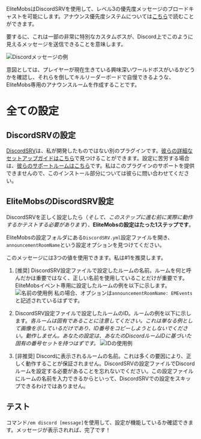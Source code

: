 EliteMobsはDiscordSRVを使用して、レベル3の優先度メッセージのブロードキャストを可能にします。アナウンス優先度システムについては[こちら]($language$/elitemobs/announcement_priority_system.md)で読むことができます。

要するに、これは一部の非常に特別なカスタムボスが、Discord上でこのように見えるメッセージを送信できることを意味します。

![Discordメッセージの例](https://i.imgur.com/sIndft0.png)

意図としては、プレイヤーが現在生きている興味深いワールドボスがいるかどうかを確認し、それらを倒してキルリーダーボードで自慢できるような、EliteMobs専用のアナウンスルームを作成することです。

# 全ての設定

## DiscordSRVの設定

[DiscordSRV](https://www.spigotmc.org/resources/discordsrv.18494/)は、私が開発したものではない別のプラグインです。[彼らの詳細なセットアップガイドはこちら](https://github.com/discordsrv/discordsrv/wiki/Installation)で見つけることができます。設定に苦労する場合は、[彼らのサポートルームはこちら](https://discord.discordsrv.com/)です。私はこのプラグインのサポートを提供できませんので、このインストール部分については彼らに問い合わせてください。

## EliteMobsのDiscordSRV設定

DiscordSRVを正しく設定したら（*そして、このステップに進む前に実際に動作するかテストする必要があります*）、**EliteMobsの設定はたった1ステップです**。

EliteMobsの設定フォルダにある`DiscordSRV.yml`設定ファイルを開き、`announcementRoomName`という設定オプションを見つけてください。

このメッセージには3つの値を使用できます。私は#1を推奨します。

1.  [推奨] DiscordSRV設定ファイルで設定したルームの名前。ルームを何と呼んだかは重要ではなく、正しい名前を使用していることだけが重要です。EliteMobsイベント専用に設定したルームの例を以下に示します。
    ![名前の使用例](https://i.imgur.com/a2kMWXv.png)
    私の場合、オプションは`announcementRoomName: EMEvents`と記述されているはずです。

2.  DiscordSRV設定ファイルで設定したルームのID。ルームの例を以下に示します。*各ルームは固有であることに注意してください。これは単なる例として画像を示しているだけであり、ID番号をコピーしようとしないでください。動作しません。あなたの設定は、あなたのDiscordルームIDに基づいた固有の番号セットを持つはずです。*
    ![IDの使用例](https://i.imgur.com/CGElkdh.png)
3.  [非推奨] Discordに表示されるルームの名前。これは多くの要因により、正しく動作することが保証されません。DiscordSRVの設定ファイルでDiscordルームを設定する必要があることを忘れないでください。この設定ファイルにルームの名前を入力できるからといって、DiscordSRVでの設定をスキップできるわけではありません。

## テスト

コマンド`/em discord [message]`を使用して、設定が機能しているか確認できます。メッセージが表示されれば、完了です！